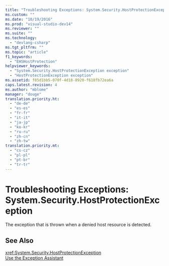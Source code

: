 ```yaml
---
title: "Troubleshooting Exceptions: System.Security.HostProtectionException | hehe"
ms.custom: ""
ms.date: "10/19/2016"
ms.prod: "visual-studio-dev14"
ms.reviewer: ""
ms.suite: ""
ms.technology: 
  - "devlang-csharp"
ms.tgt_pltfrm: ""
ms.topic: "article"
f1_keywords: 
  - "EHSHostProtection"
helpviewer_keywords: 
  - "System.Security.HostProtectionException exception"
  - "HostProtectionException exception"
ms.assetid: f85d1bb5-070f-4d18-8920-f618fb72ea6a
caps.latest.revision: 4
ms.author: "mblome"
manager: "douge"
translation.priority.ht: 
  - "de-de"
  - "es-es"
  - "fr-fr"
  - "it-it"
  - "ja-jp"
  - "ko-kr"
  - "ru-ru"
  - "zh-cn"
  - "zh-tw"
translation.priority.mt: 
  - "cs-cz"
  - "pl-pl"
  - "pt-br"
  - "tr-tr"
---
```

# Troubleshooting Exceptions: System.Security.HostProtectionException
The exception that is thrown when a denied host resource is detected.  
  
## See Also  
 <xref:System.Security.HostProtectionException>   
 [Use the Exception Assistant](../Topic/How%20to:%20Use%20the%20Exception%20Assistant.md)